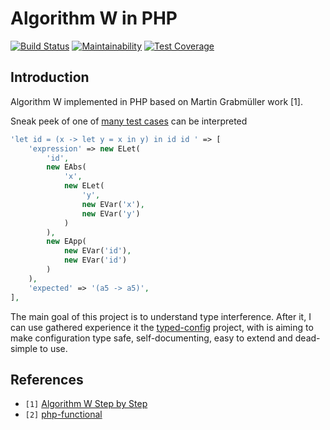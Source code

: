 # Algorithm W in PHP 
[![Build Status](https://travis-ci.org/widmogrod/php-algorithm-w.svg?branch=master)](https://travis-ci.org/widmogrod/php-algorithm-w) 
[![Maintainability](https://api.codeclimate.com/v1/badges/70bd6fed8962454e4c70/maintainability)](https://codeclimate.com/github/widmogrod/php-algorithm-w/maintainability)
[![Test Coverage](https://api.codeclimate.com/v1/badges/70bd6fed8962454e4c70/test_coverage)](https://codeclimate.com/github/widmogrod/php-algorithm-w/test_coverage)

## Introduction
Algorithm W implemented in PHP based on Martin Grabmüller work [1].

Sneak peek of one of [many test cases](./src/AlgorithmW/AlgorithmWTest.php) can be interpreted
```php
'let id = (x -> let y = x in y) in id id ' => [
    'expression' => new ELet(
        'id',
        new EAbs(
            'x',
            new ELet(
                'y',
                new EVar('x'),
                new EVar('y')
            )
        ),
        new EApp(
            new EVar('id'),
            new EVar('id')
        )
    ),
    'expected' => '(a5 -> a5)',
],
```

The main goal of this project is to understand type interference.
After it, I can use gathered experience it the [typed-config](https://github.com/widmogrod/typed-config) project,
with is aiming to make configuration type safe, self-documenting, easy to extend and dead-simple to use.

## References
- `[1]` [Algorithm W Step by Step](https://github.com/mgrabmueller/AlgorithmW)
- `[2]` [php-functional](https://github.com/widmogrod/php-functional)
